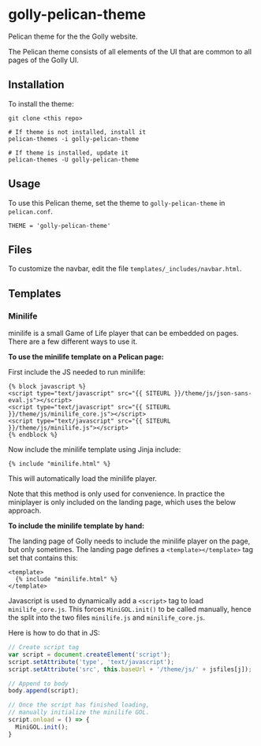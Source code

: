# golly-pelican-theme

Pelican theme for the the Golly website.

The Pelican theme consists of all elements of the UI that are common to
all pages of the Golly UI.

## Installation

To install the theme:

```
git clone <this repo>

# If theme is not installed, install it
pelican-themes -i golly-pelican-theme

# If theme is installed, update it
pelican-themes -U golly-pelican-theme
```

## Usage

To use this Pelican theme, set the theme to `golly-pelican-theme`
in `pelican.conf`.

```
THEME = 'golly-pelican-theme'
```

## Files

To customize the navbar, edit the file `templates/_includes/navbar.html`.


## Templates

### Minilife

minilife is a small Game of Life player that can be embedded on pages.
There are a few different ways to use it.

**To use the minilife template on a Pelican page:**

First include the JS needed to run minilife:

```
{% block javascript %}
<script type="text/javascript" src="{{ SITEURL }}/theme/js/json-sans-eval.js"></script>
<script type="text/javascript" src="{{ SITEURL }}/theme/js/minilife_core.js"></script>
<script type="text/javascript" src="{{ SITEURL }}/theme/js/minilife.js"></script>
{% endblock %}
```

Now include the minilife template using Jinja include:

```
{% include "minilife.html" %}
```

This will automatically load the minilife player.

Note that this method is only used for convenience.
In practice the miniplayer is only included on the
landing page, which uses the below approach.

**To include the minilife template by hand:**

The landing page of Golly needs to include the minilife
player on the page, but only sometimes. The landing page
defines a `<template></template>` tag set that contains this:

```
<template>
  {% include "minilife.html" %}
</template>
```

Javascript is used to dynamically add a `<script>` tag to
load `minilife_core.js`. This forces `MiniGOL.init()` to be
called manually, hence the split into the two files
`minilife.js` and `minilife_core.js`.

Here is how to do that in JS:

```js
// Create script tag
var script = document.createElement('script');
script.setAttribute('type', 'text/javascript');
script.setAttribute('src', this.baseUrl + '/theme/js/' + jsfiles[j]);

// Append to body
body.append(script);

// Once the script has finished loading,
// manually initialize the minilife GOL.
script.onload = () => {
  MiniGOL.init();
}
```

